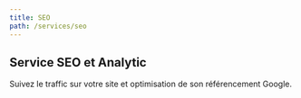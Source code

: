 ```yaml
---
title: SEO
path: /services/seo
---
```

## Service SEO et Analytic

Suivez le traffic sur votre site et optimisation de son référencement Google.
